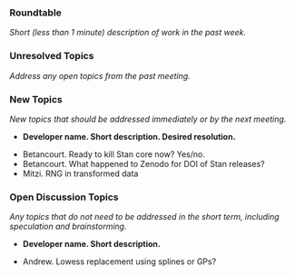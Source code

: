 ### Roundtable
_Short (less than 1 minute) description of work in the past week._

### Unresolved Topics
_Address any open topics from the past meeting._

### New Topics
_New topics that should be addressed immediately or by the next
meeting._

* __Developer name.  Short description.  Desired resolution.__

- Betancourt.  Ready to kill Stan core now?  Yes/no.
- Betancourt.  What happened to Zenodo for DOI of Stan releases?
- Mitzi. RNG in transformed data

### Open Discussion Topics
_Any topics that do not need to be addressed in the short term,
including speculation and brainstorming._

* __Developer name.  Short description.__

- Andrew.  Lowess replacement using splines or GPs?